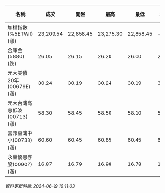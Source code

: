 | 名稱 | 成交 | 開盤 | 最高 | 最低 | 均價 | 成交金額(億) | 昨收 | 漲跌幅 | 漲跌 | 總量 | 昨量 | 振幅 |
| -------- | -------- | -------- | -------- |-------- | -------- | -------- |-------- |-------- |-------- | -------- | -------- |-------- |
|加權指數(%5ETWII) (漲)|23,209.54|22,858.45|23,275.30|22,858.45|-|6,033.44|22,757.43|1.99%|452.11|11,467,966|0|1.83%|
|合庫金(5880) (跌)|26.05|26.15|26.20|26.00|26.09|3.67|26.15|0.38%|0.10|14,058|8,827|0.76%|
|元大美債20年(00679B) (漲)|30.24|30.19|30.24|30.19|30.22|22.55|30.03|0.70%|0.21|74,603|37,847|0.17%|
|元大台灣高息低波(00713) (漲)|58.30|58.45|58.50|58.10|58.36|16.99|57.90|0.69%|0.40|29,114|37,117|0.69%|
|富邦臺灣中小(00733) (漲)|60.60|60.45|60.85|60.45|60.65|1.48|60.35|0.41%|0.25|2,448|1,917|0.66%|
|永豐優息存股(00907) (漲)|16.87|16.79|16.98|16.78|16.87|0.862|16.74|0.78%|0.13|5,107|2,784|1.19%|
###### 資料更新時間: 2024-06-19 16:11:03